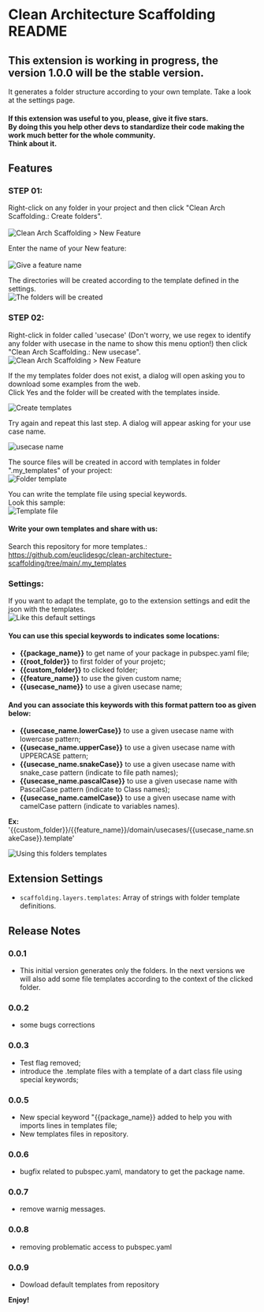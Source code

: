 # Clean Architecture Scaffolding README
## This extension is working in progress, the version 1.0.0 will be the stable version. 

It generates a folder structure according to your own template.
Take a look at the settings page.

#### If this extension was useful to you, please, give it five stars. <br/>By doing this you help other devs to standardize their code making the work much better for the whole community.<br/>Think about it.

## Features
### STEP 01: <br/> 
Right-click on any folder in your project and then click "Clean Arch Scaffolding.: Create folders".<br/><br/>
![Clean Arch Scaffolding > New Feature](images/menu_folder.png)<br/>

Enter the name of your New feature:<br/><br/>
![Give a feature name](images/feature_name.png)<br/>

The directories will be created according to the template defined in the settings.<br/>
![The folders will be created](images/folders.png)<br/>
### STEP 02: <br/> 
Right-click in folder called 'usecase' (Don't worry, we use regex to identify any folder with usecase in the name to show this menu option!) then click "Clean Arch Scaffolding.: New usecase".<br/> 
![Clean Arch Scaffolding > New Feature](images/menu_usecase.png)<br/>

If the my templates folder does not exist, a dialog will open asking you to download some examples from the web.<br />
Click Yes and the folder will be created with the templates inside.

![Create templates](images/create_templates.png)<br/>

Try again and repeat this last step.
A dialog will appear asking for your use case name.

![usecase name](images/usecase_name.png)<br/>

The source files will be created in accord with templates in folder ".my_templates" of your project: <br/>
![Folder template](images/templates_folder.png)<br/>

You can write the template file using special keywords.<br/>
Look this sample:<br/>
![Template file](images/template_file.png)<br/>
#### Write your own templates and share with us:
Search this repository for more templates.:<br/>
https://github.com/euclidesgc/clean-architecture-scaffolding/tree/main/.my_templates

### Settings:
If you want to adapt the template, go to the extension settings and edit the json with the templates.<br/>
![Like this default settings](images/settings.png)<br/>

#### You can use this special keywords to indicates some locations:<br/>
- **{{package_name}}** to get name of your package in pubspec.yaml file;<br/>
- **{{root_folder}}** to first folder of your projetc;<br/>
- **{{custom_folder}}** to clicked folder;<br/>
- **{{feature_name}}** to use the given custom name;<br/>
- **{{usecase_name}}** to use a given usecase name;<br/>

#### And you can associate this keywords with this format pattern too as given below:
- **{{usecase_name.lowerCase}}** to use a given usecase name with lowercase pattern;<br/>
- **{{usecase_name.upperCase}}** to use a given usecase name with UPPERCASE pattern;<br/>  
- **{{usecase_name.snakeCase}}** to use a given usecase name with snake_case pattern (indicate to file path names);<br/>
- **{{usecase_name.pascalCase}}** to use a given usecase name with PascalCase pattern (indicate to Class names);<br/>
- **{{usecase_name.camelCase}}**  to use a given usecase name with camelCase pattern (indicate to variables names).<br/>

**Ex:** '{{custom_folder}}/{{feature_name}}/domain/usecases/{{usecase_name.snakeCase}}.template' 

![Using this folders templates](images/json.png)

## Extension Settings

* `scaffolding.layers.templates`: Array of strings with folder template definitions.


## Release Notes

### 0.0.1
- This initial version generates only the folders.
In the next versions we will also add some file templates according to the context of the clicked folder.

### 0.0.2
- some bugs corrections

### 0.0.3
- Test flag removed;
- introduce the .template files with a template of a dart class file using special keywords;
  
### 0.0.5
- New special keyword "{{package_name}} added to help you with imports lines in templates file;
- New templates files in repository.

### 0.0.6
- bugfix related to pubspec.yaml, mandatory to get the package name.

### 0.0.7
- remove warnig messages.

### 0.0.8
- removing problematic access to pubspec.yaml

### 0.0.9
- Dowload default templates from repository


**Enjoy!**